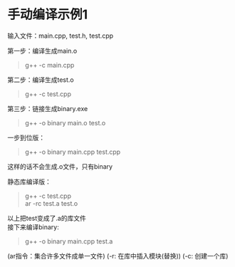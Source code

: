 # 手动编译示例1

输入文件：main.cpp, test.h, test.cpp  

第一步：编译生成main.o  
> g++ -c main.cpp


第二步：编译生成test.o  
> g++ -c test.cpp


第三步：链接生成binary.exe  
> g++ -o binary main.o test.o


一步到位版：  
> g++ -o binary main.cpp test.cpp  


这样的话不会生成.o文件，只有binary  

静态库编译版：  
> g++ -c test.cpp  
> ar -rc test.a test.o  


以上把test变成了.a的库文件  
接下来编译binary:  
> g++ -o binary main.cpp test.a  


(ar指令：集合许多文件成单一文件)
(-r: 在库中插入模块(替换))
(-c: 创建一个库)

